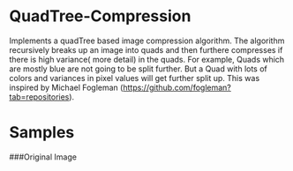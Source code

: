 # QuadTree-Compression
Implements a quadTree based image compression algorithm. The algorithm recursively breaks up an image into quads and then furthere compresses if there is high variance( more detail) in the quads. For example, Quads which are mostly blue are not going to be split further. But a Quad with lots of colors and variances in pixel values will get further split up. This was inspired by Michael Fogleman (https://github.com/fogleman?tab=repositories).

# Samples

###Original Image
